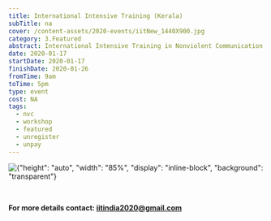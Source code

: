 ```yaml
---
title: International Intensive Training (Kerala)
subTitle: na
cover: /content-assets/2020-events/iitNew_1440X900.jpg
category: 3.Featured
abstract: International Intensive Training in Nonviolent Communication.
date: 2020-01-17
startDate: 2020-01-17
finishDate: 2020-01-26
fromTime: 9am
toTime: 5pm
type: event
cost: NA
tags:
  - nvc
  - workshop
  - featured
  - unregister
  - unpay
---
```


![{"height": "auto", "width": "85%", "display": "inline-block", "background": "transparent"}](/content-assets/2020-events/iitNew_1440X900.jpg)

&nbsp;

**For more details contact: iitindia2020@gmail.com**
